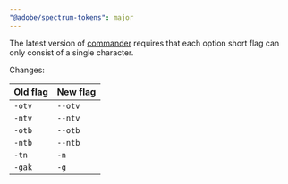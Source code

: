 ```yaml
---
"@adobe/spectrum-tokens": major
---
```


The latest version of [commander](https://www.npmjs.com/package/commander) requires that each option short flag can only consist of a single character.

Changes:

| Old flag | New flag |
| -------- | -------- |
| `-otv`   | `--otv`  |
| `-ntv`   | `--ntv`  |
| `-otb`   | `--otb`  |
| `-ntb`   | `--ntb`  |
| `-tn`    | `-n`     |
| `-gak`   | `-g`     |
